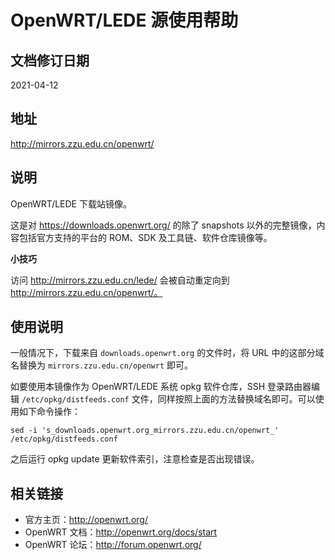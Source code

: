 # OpenWRT/LEDE 源使用帮助

## 文档修订日期

2021-04-12

## 地址

http://mirrors.zzu.edu.cn/openwrt/

## 说明

OpenWRT/LEDE 下载站镜像。

这是对 https://downloads.openwrt.org/ 的除了 snapshots 以外的完整镜像，内容包括官方支持的平台的 ROM、SDK 及工具链、软件仓库镜像等。

**小技巧**

访问 http://mirrors.zzu.edu.cn/lede/ 会被自动重定向到 http://mirrors.zzu.edu.cn/openwrt/。

## 使用说明

一般情况下，下载来自 `downloads.openwrt.org` 的文件时，将 URL 中的这部分域名替换为 `mirrors.zzu.edu.cn/openwrt` 即可。

如要使用本镜像作为 OpenWRT/LEDE 系统 opkg 软件仓库，SSH 登录路由器编辑 `/etc/opkg/distfeeds.conf` 文件，同样按照上面的方法替换域名即可。可以使用如下命令操作：

```
sed -i 's_downloads.openwrt.org_mirrors.zzu.edu.cn/openwrt_' /etc/opkg/distfeeds.conf
```

之后运行 opkg update 更新软件索引，注意检查是否出现错误。

## 相关链接

- 官方主页：http://openwrt.org/
- OpenWRT 文档：http://openwrt.org/docs/start
- OpenWRT 论坛：http://forum.openwrt.org/